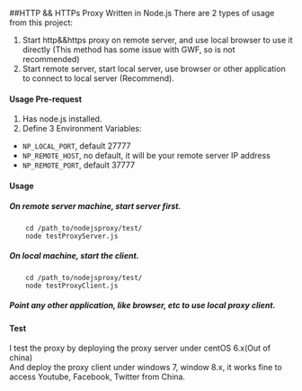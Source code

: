 ##HTTP && HTTPs Proxy Written in Node.js
There are 2 types of usage from this project:<br>

1. Start http&&https proxy on remote server, and use local browser to use it directly (This method has some issue with GWF, so is not recommended)<br>
2. Start remote server, start local server, use browser or other application to connect to local server (Recommend).<br>

#### Usage Pre-request

1. Has node.js installed.<br>
2. Define 3 Environment Variables:<br>
* `NP_LOCAL_PORT`, default 27777<br>
* `NP_REMOTE_HOST`, no default, it will be your remote server IP address<br>
* `NP_REMOTE_PORT`, default 37777<br>

#### Usage
##### On remote server machine, start server first.
        cd /path_to/nodejsproxy/test/
        node testProxyServer.js
##### On local machine, start the client.
        cd /path_to/nodejsproxy/test/
        node testProxyClient.js
##### Point any other application, like browser, etc to use local proxy client.

#### Test
I test the proxy by deploying the proxy server under centOS 6.x(Out of china)<br>
And deploy the proxy client under windows 7, window 8.x, it works fine to access Youtube, Facebook, Twitter from China.<br>